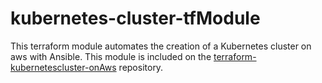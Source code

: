kubernetes-cluster-tfModule
=============

This terraform module automates the creation of a Kubernetes cluster on aws with Ansible.
This module is included on the [terraform-kubernetescluster-onAws](https://github.com/mbageri/terraform-kubernetescluster-onAws) repository.
